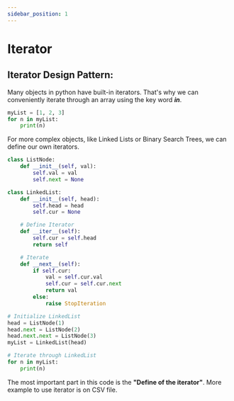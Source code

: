 ```yaml
---
sidebar_position: 1
---
```


# Iterator

## **Iterator Design Pattern:**
Many objects in python have built-in iterators. That's why we can conveniently iterate through an array using the key word **_in_**.


```python
myList = [1, 2, 3]
for n in myList:
    print(n)
```

For more complex objects, like Linked Lists or Binary Search Trees, we can define our own iterators.


```python
class ListNode:
    def __init__(self, val):
        self.val = val
        self.next = None

class LinkedList:
    def __init__(self, head):
        self.head = head
        self.cur = None

    # Define Iterator
    def __iter__(self):
        self.cur = self.head
        return self

    # Iterate
    def __next__(self):
        if self.cur:
            val = self.cur.val
            self.cur = self.cur.next
            return val
        else:
            raise StopIteration

# Initialize LinkedList
head = ListNode(1)
head.next = ListNode(2)
head.next.next = ListNode(3)
myList = LinkedList(head)

# Iterate through LinkedList
for n in myList:
    print(n)
```
 
The most important part in this code is the **"Define of the iterator"**.
More example to use iterator is on CSV file.